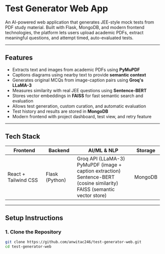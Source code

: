 # Test Generator Web App

An AI-powered web application that generates JEE-style mock tests from PDF study material. Built with Flask, MongoDB, and modern frontend technologies, the platform lets users upload academic PDFs, extract meaningful questions, and attempt timed, auto-evaluated tests.

---

##  Features

- Extracts text and images from academic PDFs using **PyMuPDF**
- Captions diagrams using nearby text to provide **semantic context**
- Generates original MCQs from image-caption pairs using **Groq's LLaMA-3**
- Measures similarity with real JEE questions using **Sentence-BERT**
- Stores vector embeddings in **FAISS** for fast semantic search and evaluation
- Allows test generation, custom curation, and automatic evaluation
- Test history and results are stored in **MongoDB**
- Modern frontend with project dashboard, test view, and retry feature

---

## Tech Stack

| Frontend      | Backend         | AI/ML & NLP              | Storage          |
| ------------- | --------------- | ------------------------ | ---------------- |
| React + Tailwind CSS | Flask (Python) | Groq API (LLaMA-3) <br> PyMuPDF (image + caption extraction) <br> Sentence-BERT (cosine similarity) <br> FAISS (semantic vector store) | MongoDB |

---

## Setup Instructions

### 1. Clone the Repository

```bash
git clone https://github.com/anwitac246/test-generator-web.git
cd test-generator-web
